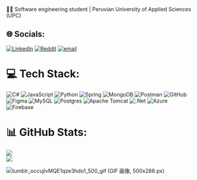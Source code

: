 👩‍💻 Software engineering student | Peruvian University of Applied Sciences (UPC)

## 🌐 Socials:
[![LinkedIn](https://img.shields.io/badge/LinkedIn-%230077B5.svg?logo=linkedin&logoColor=white)](www.linkedin.com/in/romina-m-516007302) [![Reddit](https://img.shields.io/badge/Reddit-%23FF4500.svg?logo=Reddit&logoColor=white)](https://reddit.com/user/Ronotfount) [![email](https://img.shields.io/badge/Email-D14836?logo=gmail&logoColor=white)](mailto:maitarominag@gmail.com) 

# 💻 Tech Stack:
![C#](https://img.shields.io/badge/c%23-%23239120.svg?style=for-the-badge&logo=csharp&logoColor=white) ![JavaScript](https://img.shields.io/badge/javascript-%23323330.svg?style=for-the-badge&logo=javascript&logoColor=%23F7DF1E) ![Python](https://img.shields.io/badge/python-3670A0?style=for-the-badge&logo=python&logoColor=ffdd54) ![Spring](https://img.shields.io/badge/spring-%236DB33F.svg?style=for-the-badge&logo=spring&logoColor=white) ![MongoDB](https://img.shields.io/badge/MongoDB-%234ea94b.svg?style=for-the-badge&logo=mongodb&logoColor=white) ![Postman](https://img.shields.io/badge/Postman-FF6C37?style=for-the-badge&logo=postman&logoColor=white) ![GitHub](https://img.shields.io/badge/github-%23121011.svg?style=for-the-badge&logo=github&logoColor=white) ![Figma](https://img.shields.io/badge/figma-%23F24E1E.svg?style=for-the-badge&logo=figma&logoColor=white) ![MySQL](https://img.shields.io/badge/mysql-4479A1.svg?style=for-the-badge&logo=mysql&logoColor=white) ![Postgres](https://img.shields.io/badge/postgres-%23316192.svg?style=for-the-badge&logo=postgresql&logoColor=white) ![Apache Tomcat](https://img.shields.io/badge/apache%20tomcat-%23F8DC75.svg?style=for-the-badge&logo=apache-tomcat&logoColor=black) ![.Net](https://img.shields.io/badge/.NET-5C2D91?style=for-the-badge&logo=.net&logoColor=white) ![Azure](https://img.shields.io/badge/azure-%230072C6.svg?style=for-the-badge&logo=microsoftazure&logoColor=white) ![Firebase](https://img.shields.io/badge/firebase-%23039BE5.svg?style=for-the-badge&logo=firebase)
# 📊 GitHub Stats:
![](https://nirzak-streak-stats.vercel.app/?user=RominaMaita&theme=prussian&hide_border=false)<br/>
![](https://github-readme-stats.vercel.app/api/top-langs/?username=RominaMaita&theme=prussian&hide_border=false&include_all_commits=false&count_private=false&layout=compact)

![tumblr_occujlvMQE1qze3hdo1_500_gif (GIF 画像, 500x288 px)](https://github.com/maltin1/maltin1/assets/132960528/cccf8a83-59a0-498b-baf8-9f47220b7445)
